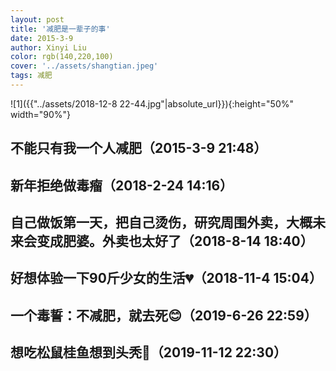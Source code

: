```yaml
---
layout: post
title: '减肥是一辈子的事'
date: 2015-3-9
author: Xinyi Liu
color: rgb(140,220,100)
cover: '../assets/shangtian.jpeg'
tags: 减肥
---
```


![1]({{"../assets/2018-12-8 22-44.jpg"|absolute_url}}){:height="50%" width="90%"}

## 不能只有我一个人减肥（2015-3-9 21:48）

## 新年拒绝做毒瘤（2018-2-24 14:16）

## 自己做饭第一天，把自己烫伤，研究周围外卖，大概未来会变成肥婆。外卖也太好了（2018-8-14 18:40）

## 好想体验一下90斤少女的生活💔 ​​​（2018-11-4 15:04）

## 一个毒誓：不减肥，就去死😊 ​​​​（2019-6-26 22:59）

## 想吃松鼠桂鱼想到头秃🙉 ​​​​（2019-11-12 22:30）


